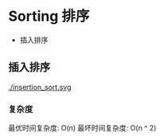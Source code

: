 # Sorting 排序

+ 插入排序

## 插入排序
[./insertion_sort.svg](InsertionSort)

### 复杂度
最优时间复杂度: O(n)
最坏时间复杂度: O(n ^ 2)
